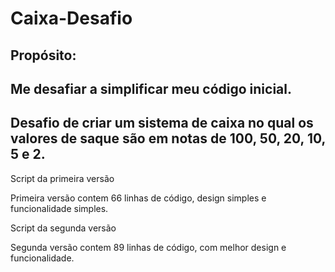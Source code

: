 # Caixa-Desafio
## Propósito:
## Me desafiar a simplificar meu código inicial. 
## Desafio de criar um sistema de caixa no qual os valores de saque são em notas de 100, 50, 20, 10, 5 e 2.

<div>
<p>Script da primeira versão</p>
<a href="https://github.com/NunesDevs/Caixa-Eletronico">
</div>
<p>Primeira versão contem 66 linhas de código, design simples e funcionalidade simples.</p>
<div>
<p>Script da segunda versão</p>
<a href="https://github.com/NunesDevs/Caixa-Eletronico2.0">
</div>
<p>Segunda versão contem 89 linhas de código, com melhor design e funcionalidade.</p>

